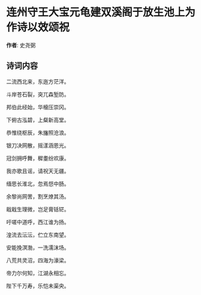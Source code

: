 # 连州守王大宝元龟建双溪阁于放生池上为作诗以效颂祝

**作者**: 史尧弼

## 诗词内容

二流西北来，东迤方茫洋。

斗岸苍石裂，突兀森堑防。

邦伯此经始，华榱压崇冈。

下俯古泓碧，上粲新高堂。

恭惟绕枢辰，朱旛照沧浪。

银刀决网散，摇漾涵恩光。

冠剑拥呼舞，穉耋纷欢康。

我亦歌且谣，请祝天无疆。

缅思长淮北，忽焉惄中肠。

余黎尚网罟，割烹燎其汤。

戢戢生理微，岂足膏铦铓。

吁嗟中道呼，西江谁为扬。

湟流去沄沄，伫立东南望。

安能挽溟渤，一洗濡沫场。

八荒共灵沼，四海为濠梁。

帝力尔何知，江湖永相忘。

陛下千万寿，乐恺未渠央。

